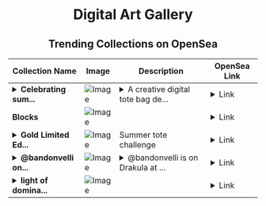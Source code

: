 <div align="center">

# Digital Art Gallery

## Trending Collections on OpenSea

| Collection Name                       | Image                                                                                     | Description                       | OpenSea Link                                                                                          |
|---------------------------------------|-------------------------------------------------------------------------------------------|-----------------------------------|--------------------------------------------------------------------------------------------------------|
| **<details><summary>Celebrating sum...</summary>Celebrating summer with Base</details>** | ![Image](https://i.seadn.io/s/raw/files/2dd07fdbbff55bb8a24601507c39d2b3.webp?w=500&auto=format?w=200&auto=format) | <details><summary>A creative digital tote bag de...</summary>A creative digital tote bag design for the Onchain Summer campaign celebrating Base, the Layer 2 blockchain by Coinbase.</details> | <details><summary>Link</summary>[Celebrating summer with Base](https://opensea.io/collection/celebrating-summer-with-base)</details> |
| **Blocks** | ![Image](https://i.seadn.io/s/raw/files/2acd06025afab020ba4f96c3e21ae754.jpg?w=500&auto=format?w=200&auto=format) |  | <details><summary>Link</summary>[Blocks](https://opensea.io/collection/blocks-43)</details> |
| **<details><summary>Gold Limited Ed...</summary>Gold Limited Edition</details>** | ![Image](https://i.seadn.io/s/raw/files/68ddbb7f111e30db4a4030c0c84ee84c.webp?w=500&auto=format?w=200&auto=format) | Summer tote challenge  | <details><summary>Link</summary>[Gold Limited Edition](https://opensea.io/collection/gold-limited-edition)</details> |
| **<details><summary>@bandonvelli on...</summary>@bandonvelli on Drakula.app</details>** | ![Image](https://i.seadn.io/s/raw/files/355babb9a9de452b4ec3e100b738f189.jpg?w=500&auto=format?w=200&auto=format) | <details><summary>@bandonvelli is on Drakula at ...</summary>@bandonvelli is on Drakula at drakula.app/user/bandonvelli</details> | <details><summary>Link</summary>[@bandonvelli on Drakula.app](https://opensea.io/collection/bandonvelli-on-drakula-app)</details> |
| **<details><summary>light of domina...</summary>light of domination</details>** | ![Image](https://i.seadn.io/s/raw/files/c49db77590770854a7baa763d3d7b11d.jpg?w=500&auto=format?w=200&auto=format) |  | <details><summary>Link</summary>[light of domination](https://opensea.io/collection/light-of-domination)</details> |

</div>